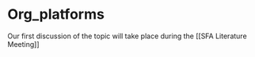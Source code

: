# Org_platforms 
Our first discussion of the topic will take place during the [[SFA Literature Meeting]]
